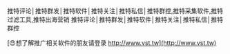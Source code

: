 推特评论│推特群发│推特软件│推特关注│推特私信│推特群控,推特采集软件,推特过滤工具,推特出海营销
推特评论│推特群发│推特软件│推特关注│推特私信│推特群控

[😍想了解推广相关软件的朋友请登录 http://www.vst.tw](http://www.vst.tw)



